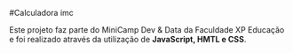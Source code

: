 #Calculadora imc


Este projeto faz parte do MiniCamp Dev &amp; Data da Faculdade XP Educação e foi realizado através da utilização de **JavaScript, HMTL e CSS**.
